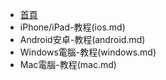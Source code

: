 - [首頁](README.md)
- iPhone/iPad-教程(ios.md)
- Android安卓-教程(android.md)
- Windows電腦-教程(windows.md)
- Mac電腦-教程(mac.md)
